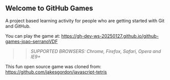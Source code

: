 ## Welcome to GitHub Games

A project based learning activity for people who are getting started with Git and GitHub.

You can play the game at:  https://gh-dev-ws-20250127.github.io/github-games-joao-serranoVDF

>> _*SUPPORTED BROWSERS*: Chrome, Firefox, Safari, Opera and IE9+_

This fun open source game was cloned from: https://github.com/jakesgordon/javascript-tetris

